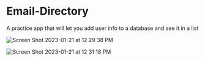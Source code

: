 # Email-Directory
A practice app that will let you add user info to a database and see it in a list

![Screen Shot 2023-01-21 at 12 29 38 PM](https://user-images.githubusercontent.com/1808433/213879396-389b09c7-57cc-47df-a1f7-4c8eb3ba4f88.png)

![Screen Shot 2023-01-21 at 12 31 18 PM](https://user-images.githubusercontent.com/1808433/213879442-138aafa9-0f74-4c50-86de-535ee9f01ef2.png)

